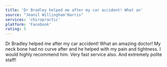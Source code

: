 ```yaml
---
title: 'Dr Bradley helped me after my car accident! What an'
source: "Jeanil Willingham'Harris"
services: 'chiropractic'
platform: 'Facebook'
rating: 5
---
```


Dr Bradley helped me after my car accident! What an amazing doctor! My neck bone had no curve after and he helped with my pain and tightness.  I would highly recommend him. Very fast service also. And extremely polite staff!

